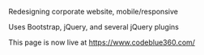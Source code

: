 Redesigning corporate website, mobile/responsive

Uses Bootstrap, jQuery, and several jQuery plugins

This page is now live at https://www.codeblue360.com/
